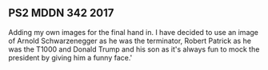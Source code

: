 ## PS2 MDDN 342 2017


Adding my own images for the final hand in. I have decided to use an image of Arnold Schwarzenegger as he was the terminator, Robert Patrick as he was the T1000 and Donald Trump and his son as it's always fun to mock the president by giving him a funny face.'
